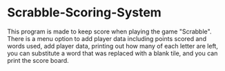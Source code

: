 # Scrabble-Scoring-System
This program is made to keep score when playing the game "Scrabble". There is a menu option to add player data including points scored and words used,  add player data, printing out how many of each letter are left, you can substitute a word  that was replaced with a blank tile, and you can print the score board.
